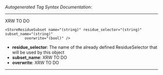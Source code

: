 _Autogenerated Tag Syntax Documentation:_

---
XRW TO DO

```
<StoreResidueSubset name="(string)" residue_selector="(string)" subset_name="(string)"
         overwrite="(bool)" />
```

-   **residue_selector**: The name of the already defined ResidueSelector that will be used by this object
-   **subset_name**: XRW TO DO
-   **overwrite**: XRW TO DO

---
